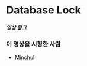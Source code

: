 # Database Lock

##### [영상 링크](https://youtu.be/w6sFR3ZM64c)

### 이 영상을 시청한 사람

- [Minchul](https://github.com/MinChul-Son)
